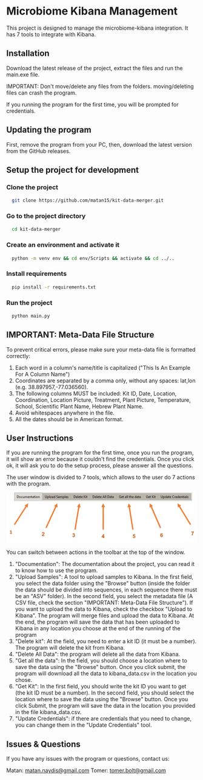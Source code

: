 
# Microbiome Kibana Management

This project is designed to manage the microbiome-kibana integration. It has 7 tools to integrate with Kibana.

## Installation
Download the latest release of the project, extract the files and run the main.exe file.

IMPORTANT: Don't move/delete any files from the folders. moving/deleting files can crash the program.

If you running the program for the first time, you will be prompted for credentials.

## Updating the program
First, remove the program from your PC, then, download the latest version from the GitHub releases.

## Setup the project for development

### Clone the project

```bash
  git clone https://github.com/matan15/kit-data-merger.git
```

### Go to the project directory

```bash
  cd kit-data-merger
```

### Create an environment and activate it

```bash
  python -m venv env && cd env/Scripts && activate && cd ../..
```

### Install requirements
```bash
  pip install -r requirements.txt
```

### Run the project
```bash
  python main.py
```

## IMPORTANT: Meta-Data File Structure
To prevent critical errors, please make sure your meta-data file is formatted correctly:
1. Each word in a column's name/title is capitalized ("This Is An Example For A Column Name")
2. Coordinates are separated by a comma only, without any spaces: lat,lon (e.g. 38.897957,-77.036560).
3. The following columns MUST be included: Kit ID, Date, Location, Coordination, Location Picture, Treatment, Plant Picture, Temperature, School, Scientific Plant Name, Hebrew Plant Name.
4. Avoid whitespaces anywhere in the file.
5. All the dates should be in American format.

## User Instructions

If you are running the program for the first time, once you run the program, it will show an error because it couldn't find the credentials. Once you click ok, it will ask you to do the setup process, please answer all the questions.

The user window is divided to 7 tools, which allows to the user do 7 actions with the program.

![screenshot](/static/images/screenshot.png "screenshot")

You can switch between actions in the toolbar at the top of the window.

1. "Documentation": The documentation about the project, you can read it to know how to use the program.
2. "Upload Samples": A tool to upload samples to Kibana. In the first field, you select the data folder using the "Browse" button (inside the folder the data should be divided into sequences, in each sequence there must be an "ASV" folder). In the second field, you select the metadata file (A CSV file, check the section "IMPORTANT: Meta-Data File Structure"). If you want to upload the data to Kibana, check the checkbox "Upload to Kibana". The program will merge files and upload the data to Kibana. At the end, the program will save the data that has been uploaded to Kibana in any location you choose at the end of the running of the program
3. "Delete kit": At the field, you need to enter a kit ID (it must be a number). The program will delete the kit from Kibana.
4. "Delete All Data": the program will delete all the data from Kibana.
5. "Get all the data": In the field, you should choose a location where to save the data using the "Browse" button. Once you click submit, the program will download all the data to kibana_data.csv in the location you chose.
6. "Get Kit": In the first field, you should write the kit ID you want to get (the kit ID must be a number). In the second field, you should select the location where to save the data using the "Browse" button. Once you click Submit, the program will save the data in the location you provided in the file kibana_data.csv.
6. "Update Credentials": if there are credentials that you need to change, you can change them in the "Update Credentials" tool.

## Issues & Questions
If you have any issues with the program or questions, contact us:

Matan: matan.naydis@gmail.com
Tomer: tomer.bolt@gmail.com